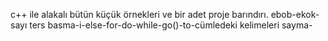 c++  ile alakalı bütün küçük örnekleri ve bir adet proje barındırı.
ebob-ekok-sayı ters basma-i-else-for-do-while-go()-to-cümledeki kelimeleri sayma-
